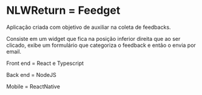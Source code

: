 # NLWReturn = Feedget

Aplicação criada com objetivo de auxiliar na coleta de feedbacks.

Consiste em um widget que fica na posição inferior direita que ao ser clicado, exibe um formulário que categoriza o feedback e então o envia por email.

Front end = React e Typescript

Back end = NodeJS

Mobile = ReactNative
